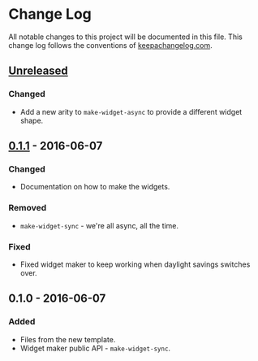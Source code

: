 # Change Log
All notable changes to this project will be documented in this file. This change log follows the conventions of [keepachangelog.com](http://keepachangelog.com/).

## [Unreleased]
### Changed
- Add a new arity to `make-widget-async` to provide a different widget shape.

## [0.1.1] - 2016-06-07
### Changed
- Documentation on how to make the widgets.

### Removed
- `make-widget-sync` - we're all async, all the time.

### Fixed
- Fixed widget maker to keep working when daylight savings switches over.

## 0.1.0 - 2016-06-07
### Added
- Files from the new template.
- Widget maker public API - `make-widget-sync`.

[Unreleased]: https://github.com/your-name/async-tea-party/compare/0.1.1...HEAD
[0.1.1]: https://github.com/your-name/async-tea-party/compare/0.1.0...0.1.1
